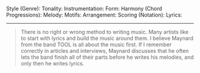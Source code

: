 Style (Genre):
Tonality:
Instrumentation:
Form:
Harmony (Chord Progressions): 
Melody:
Motifs:
Arrangement:
Scoring (Notation):
Lyrics:


---

> There is no right or wrong method to writing music. Many artists like to start with lyrics and build the music around them. I believe Maynard from the band TOOL is all about the music first. If I remember correctly in articles and interviews, Maynard discusses that he often lets the band finish all of their parts before he writes his melodies, and only then he writes lyrics.